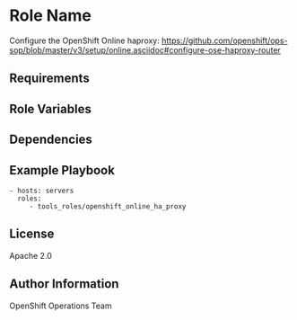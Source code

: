 Role Name
=========

Configure the OpenShift Online haproxy: https://github.com/openshift/ops-sop/blob/master/v3/setup/online.asciidoc#configure-ose-haproxy-router

Requirements
------------

Role Variables
--------------

Dependencies
------------


Example Playbook
----------------

    - hosts: servers
      roles:
         - tools_roles/openshift_online_ha_proxy

License
-------

Apache 2.0

Author Information
------------------

OpenShift Operations Team
